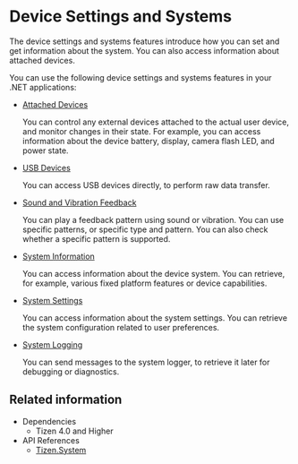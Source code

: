 # Device Settings and Systems


The device settings and systems features introduce how you can set and get information about the system. You can also access information about attached devices.

You can use the following device settings and systems features in your .NET applications:

-   [Attached Devices](attached-devices.md)

    You can control any external devices attached to the actual user device, and monitor changes in their state. For example, you can access information about the device battery, display, camera flash LED, and power state.

-   [USB Devices](usb-host.md)

    You can access USB devices directly, to perform raw data transfer.

-   [Sound and Vibration Feedback](feedback.md)

    You can play a feedback pattern using sound or vibration. You can use specific patterns, or specific type and pattern. You can also check whether a specific pattern is supported.

-   [System Information](system.md)

    You can access information about the device system. You can retrieve, for example, various fixed platform features or device capabilities.

-   [System Settings](settings.md)

    You can access information about the system settings. You can retrieve the system configuration related to user preferences.

-   [System Logging](system-logging.md)

    You can send messages to the system logger, to retrieve it later for debugging or diagnostics.

## Related information
- Dependencies
  -   Tizen 4.0 and Higher
- API References
  - [Tizen.System](/application/dotnet/api/TizenFX/latest/api/Tizen.System.html)
